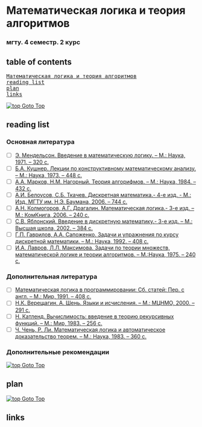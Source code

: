 # Математическая логика и теория алгоритмов

[comment]: # (TODO: enum title of subject)
### мгту. 4 семестр. 2 курс

## table of contents

<pre>
<a href="#математическая-логика-и-теория-алгоритмов">Математическая логика и теория алгоритмов</a>
<a href="#reading-list">reading list</a>
<a href="#plan">plan</a>
<a href="#links">links</a>
</pre>

[![top] Goto Top](#table-of-contents)

## reading list

### Основная литература

- [ ] [Э. Мендельсон. Введение в математическую логику. – М.: Наука, 1971. – 320 с.]()
- [ ] [Б.А. Кушнер. Лекции по конструктивному математическому анализу. – М.: Наука, 1973. – 448 с.]()
- [ ] [А.А. Марков, Н.М. Нагорный. Теория алгорифмов. – М.: Наука, 1984. – 432 с.]()
- [ ] [А.И. Белоусов, С.Б. Ткачев. Дискретная математика.- 4-е изд. - М.: Изд. МГТУ им. Н.Э. Баумана, 2006. – 744 с. ]()
- [ ] [А.Н. Колмогоров, А.Г. Драгалин. Математическая логика.- 3-е изд. – М.: КомКнига, 2006. – 240 с.]()
- [ ] [С.В. Яблонский. Введение в дискретную математику.- 3-е изд. – М.: Высшая школа, 2002. – 384 с.]()
- [ ] [Г.П. Гаврилов, А.А. Сапоженко. Задачи и упражнения по курсу дискретной математики. – М.: Наука, 1992. – 408 с.]()
- [ ] [И.А. Лавров, Л.Л. Максимова. Задачи по теории множеств, математической логике и теории алгоритмов. – М.:Наука, 1975. – 240 с.]()

### Дополнительная литература

- [ ] [Математическая логика в программировании: Сб. статей: Пер. с англ. – М.: Мир, 1991. – 408 с.]()
- [ ] [Н.К. Верещагин, А. Шень. Языки и исчисления. – М.: МЦНМО, 2000. – 291 с.]()
- [ ] [Н. Катленд. Вычислимость: введение в теорию рекурсивных функций. – М.: Мир, 1983. – 256 с.]()
- [ ] [Ч. Чень, Р. Ли. Математическая логика и автоматическое доказательство теорем. – М.: Наука, 1983. – 360 с.]()

### Дополнительные рекомендации

[![top] Goto Top](#table-of-contents)

## plan





[![top] Goto Top](#table-of-contents)

## links





[top]: https://muflihun.github.io/easyloggingpp/images/up.png?v=4
